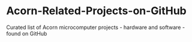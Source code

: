 # Acorn-Related-Projects-on-GitHub
Curated list of Acorn microcomputer projects - hardware and software - found on GitHub
